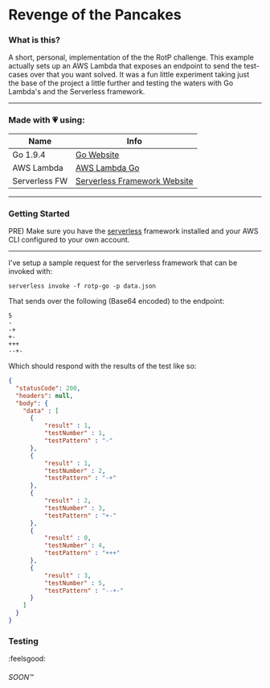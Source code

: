 # Revenge of the Pancakes

### What is this?

A short, personal, implementation of the the RotP challenge. This example actually sets
up an AWS Lambda that exposes an endpoint to send the test-cases over that you want solved.
It was a fun little experiment taking just the base of the project a little further and testing
the waters with Go Lambda's and the Serverless framework.

---

### Made with :heartpulse: using:

| Name             | Info                                                                                        |
| ---------------- | --------------------------------------------------------------------------------------------|
| Go 1.9.4         | [Go Website](https://golang.org/)                                                           |
| AWS Lambda       | [AWS Lambda Go](https://aws.amazon.com/blogs/compute/announcing-go-support-for-aws-lambda/) |
| Serverless FW    | [Serverless Framework Website](https://serverless.com/)


---

### Getting Started

PRE) Make sure you have the [serverless](https://serverless.com/framework/docs/providers/aws/guide/installation/) 
framework installed and your AWS CLI configured to your own account.

-----

I've setup a sample request for the serverless framework that can be invoked with:

`serverless invoke -f rotp-go -p data.json`

That sends over the following (Base64 encoded) to the endpoint:

```
5
-
-+
+-
+++
--+-
```

Which should respond with the results of the test like so:

```json
{
  "statusCode": 200,
  "headers": null,
  "body": {
    "data" : [
      {
          "result" : 1,
          "testNumber" : 1,
          "testPattern" : "-"
      },
      {
          "result" : 1,
          "testNumber" : 2,
          "testPattern" : "-+"
      },
      {
          "result" : 2,
          "testNumber" : 3,
          "testPattern" : "+-"
      },
      {
          "result" : 0,
          "testNumber" : 4,
          "testPattern" : "+++"
      },
      {
          "result" : 3,
          "testNumber" : 5,
          "testPattern" : "--+-"
      }
    ]
  }
}
```

### Testing

:feelsgood:

###### SOON™